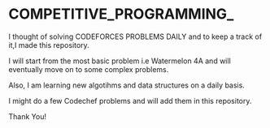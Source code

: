 # COMPETITIVE_PROGRAMMING_

I thought of solving CODEFORCES PROBLEMS DAILY and to keep a track of it,I made this repository.

I will start from the most basic problem i.e Watermelon 4A and will eventually move on to some complex problems.

Also, I am learning new algotihms and data structures on a daily basis.

I might do a few Codechef problems and will add them in this repository.

Thank You!
